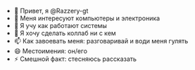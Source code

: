 - 👋 Привет, я @Razzery-gt
- 👀 Меня интересуют компьютеры и электроника
- 🌱 Я учу как работают системы
- 💞️ Я хочу сделать коллаб ни с кем
- 📫 Как завоевать меня: разговаривай и води меня гулять
- 😄 Местоимения: он/его
- ⚡ Смешной факт: стесняюсь рассказать

<!---
Razzery-gt/Razzery-gt is a ✨ special ✨ repository because its `README.md` (this file) appears on your GitHub profile.
You can click the Preview link to take a look at your changes.
--->
